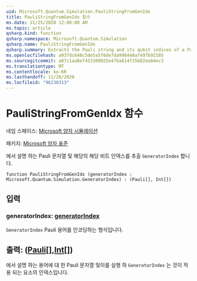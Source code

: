 ```yaml
---
uid: Microsoft.Quantum.Simulation.PauliStringFromGenIdx
title: PauliStringFromGenIdx 함수
ms.date: 11/25/2020 12:00:00 AM
ms.topic: article
qsharp.kind: function
qsharp.namespace: Microsoft.Quantum.Simulation
qsharp.name: PauliStringFromGenIdx
qsharp.summary: Extracts the Pauli string and its qubit indices of a Pauli term described by a `GeneratorIndex`.
ms.openlocfilehash: a937dc648c5de5a5f6de7da996448af497b92185
ms.sourcegitcommit: a87c1aa8e7453360025e47ba614f25b02ea84ec3
ms.translationtype: MT
ms.contentlocale: ko-KR
ms.lasthandoff: 11/26/2020
ms.locfileid: "96230313"
---
```

# <a name="paulistringfromgenidx-function"></a>PauliStringFromGenIdx 함수

네임 스페이스: [Microsoft 양자 시뮬레이션](xref:Microsoft.Quantum.Simulation)

패키지: [Microsoft 양자 표준](https://nuget.org/packages/Microsoft.Quantum.Standard)


에서 설명 하는 Pauli 문자열 및 해당의 해당 비트 인덱스를 추출 `GeneratorIndex` 합니다.

```qsharp
function PauliStringFromGenIdx (generatorIndex : Microsoft.Quantum.Simulation.GeneratorIndex) : (Pauli[], Int[])
```


## <a name="input"></a>입력

### <a name="generatorindex--generatorindex"></a>generatorIndex: [generatorIndex](xref:Microsoft.Quantum.Simulation.GeneratorIndex)

`GeneratorIndex` Pauli 용어를 인코딩하는 형식입니다.



## <a name="output--pauliint"></a>출력: ([Pauli](xref:microsoft.quantum.lang-ref.pauli)[],[Int](xref:microsoft.quantum.lang-ref.int)[])

에서 설명 하는 용어에 대 한 Pauli 문자열 및이를 실행 하 `GeneratorIndex` 는 것이 적용 되는 요소의 인덱스입니다.
